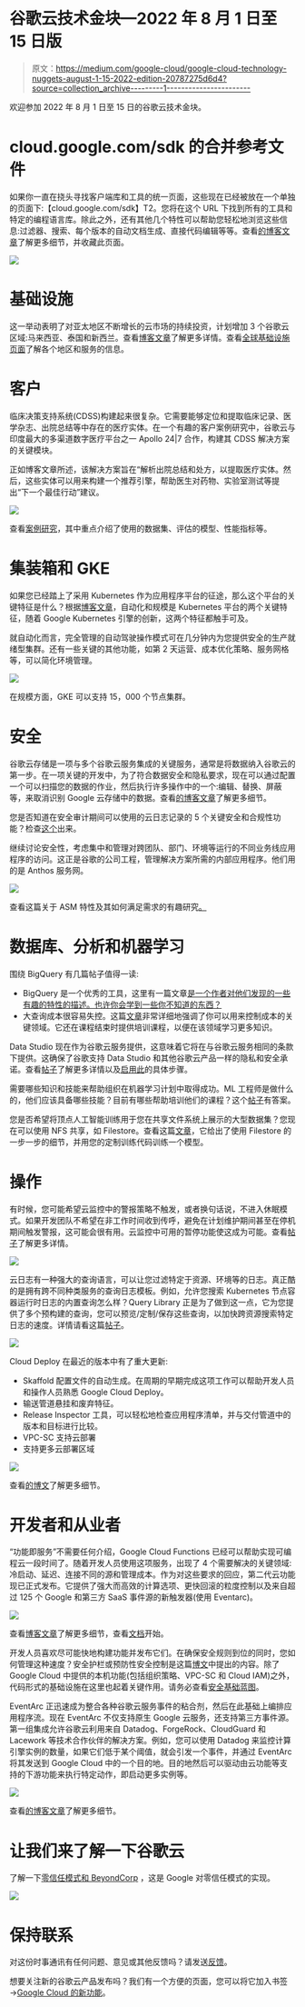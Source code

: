 # 谷歌云技术金块—2022 年 8 月 1 日至 15 日版

> 原文：<https://medium.com/google-cloud/google-cloud-technology-nuggets-august-1-15-2022-edition-20787275d6d4?source=collection_archive---------1----------------------->

欢迎参加 2022 年 8 月 1 日至 15 日的谷歌云技术金块。

# **cloud.google.com/sdk 的合并参考文件**

如果你一直在挠头寻找客户端库和工具的统一页面，这些现在已经被放在一个单独的页面下:【cloud.google.com/sdk】T2。您将在这个 URL 下找到所有的工具和特定的编程语言库。除此之外，还有其他几个特性可以帮助您轻松地浏览这些信息:过滤器、搜索、每个版本的自动文档生成、直接代码编辑等等。查看[的博客文章](https://cloud.google.com/blog/topics/developers-practitioners/productivity-unlocked-new-cloud-sdk-reference-docs)了解更多细节，并收藏此页面。

![](img/9c2d61bc7c8f12a586e114f96215ac2f.png)

# **基础设施**

这一举动表明了对亚太地区不断增长的云市场的持续投资，计划增加 3 个谷歌云区域:马来西亚、泰国和新西兰。查看[博客文章](https://cloud.google.com/blog/products/infrastructure/announcing-new-google-cloud-regions-in-asia-pacific)了解更多详情。查看[全球基础设施页面](https://cloud.google.com/infrastructure)了解各个地区和服务的信息。

# **客户**

临床决策支持系统(CDSS)构建起来很复杂。它需要能够定位和提取临床记录、医学杂志、出院总结等中存在的医疗实体。在一个有趣的客户案例研究中，谷歌云与印度最大的多渠道数字医疗平台之一 Apollo 24|7 合作，构建其 CDSS 解决方案的关键模块。

正如博客文章所述，该解决方案旨在“解析出院总结和处方，以提取医疗实体。然后，这些实体可以用来构建一个推荐引擎，帮助医生对药物、实验室测试等提出“下一个最佳行动”建议。

![](img/87bcced231f8f9901ac9d4b9a5ea194c.png)

查看[案例研究](https://cloud.google.com/blog/products/ai-machine-learning/apollo-24-7s-cdss-solution-built-with-google-cloud)，其中重点介绍了使用的数据集、评估的模型、性能指标等。

# **集装箱和 GKE**

如果您已经踏上了采用 Kubernetes 作为应用程序平台的征途，那么这个平台的关键特征是什么？根据[博客文章](https://cloud.google.com/blog/products/containers-kubernetes/run-apps-on-kubernetes-with-automation-and-scale)，自动化和规模是 Kubernetes 平台的两个关键特征，随着 Google Kubernetes 引擎的创新，这两个特征都触手可及。

就自动化而言，完全管理的自动驾驶操作模式可在几分钟内为您提供安全的生产就绪型集群。还有一些关键的其他功能，如第 2 天运营、成本优化策略、服务网格等，可以简化环境管理。

![](img/cddb72981f45589fccbe71c15059dd00.png)

在规模方面，GKE 可以支持 15，000 个节点集群。

# **安全**

谷歌云存储是一项与多个谷歌云服务集成的关键服务，通常是将数据纳入谷歌云的第一步。在一项关键的开发中，为了符合数据安全和隐私要求，现在可以通过配置一个可以扫描您的数据的作业，然后执行许多操作中的一个:编辑、替换、屏蔽等，来取消识别 Google 云存储中的数据。查看[的博客文章](https://cloud.google.com/blog/products/identity-security/announcing-easier-de-identification-of-google-cloud-storage-data)了解更多细节。

您是否知道在安全审计期间可以使用的云日志记录的 5 个关键安全和合规性功能？检查[这个](https://cloud.google.com/blog/products/identity-security/5-must-know-security-and-compliance-features-in-cloud-logging)出来。

继续讨论安全性，考虑集中和管理对跨团队、部门、环境等运行的不同业务线应用程序的访问。这正是谷歌的公司工程，管理解决方案所需的内部应用程序。他们用的是 Anthos 服务网。

![](img/27c6b1e35d0d455a6214cf399c2e494d.png)

查看这篇关于 ASM 特性及其如何满足需求的有趣研究[。](https://cloud.google.com/blog/topics/developers-practitioners/securing-apps-googlers-using-anthos-service-mesh)

# **数据库、分析和机器学习**

围绕 BigQuery 有几篇帖子值得一读:

*   BigQuery 是一个优秀的工具，这里有一篇文章[是一个作者对他们发现的一些有趣的特性的描述。也许你会学到一些你不知道的东西？](https://cloud.google.com/blog/topics/developers-practitioners/hidden-gems-google-bigquery)
*   大查询成本很容易失控。这篇[文章](https://cloud.google.com/blog/topics/developers-practitioners/hidden-gems-google-bigquery)非常详细地强调了你可以用来控制成本的关键领域。它还在课程结束时提供培训课程，以便在该领域学习更多知识。

Data Studio 现在作为谷歌云服务提供，这意味着它将在与谷歌云服务相同的条款下提供。这确保了谷歌支持 Data Studio 和其他谷歌云产品一样的隐私和安全承诺。查看[帖子](https://cloud.google.com/blog/products/data-analytics/data-studio-now-available-as-a-google-cloud-service)了解更多详情以及[启用此](https://support.google.com/datastudio/answer/10331670)的具体步骤。

需要哪些知识和技能来帮助组织在机器学习计划中取得成功。ML 工程师是做什么的，他们应该具备哪些技能？目前有哪些帮助培训他们的课程？这个[帖子](https://cloud.google.com/blog/products/ai-machine-learning/ml-engineers-partners-for-scaling-ai-in-enterprises)有答案。

您是否希望将顶点人工智能训练用于您在共享文件系统上展示的大型数据集？您现在可以使用 NFS 共享，如 Filestore。查看这篇[文章](https://cloud.google.com/blog/topics/developers-practitioners/access-larger-dataset-faster-and-easier-accelerate-your-ml-models-training-vertex-ai)，它给出了使用 Filestore 的一步一步的细节，并用您的定制训练代码训练一个模型。

# **操作**

有时候，您可能希望云监控中的警报策略不触发，或者换句话说，不进入休眠模式。如果开发团队不希望在非工作时间收到传呼，避免在计划维护期间甚至在停机期间触发警报，这可能会很有用。云监控中可用的暂停功能使这成为可能。查看[帖子](https://cloud.google.com/blog/products/devops-sre/snooze-your-alert-policies-cloud-monitoring)了解更多详情。

![](img/067a613a752dbf8f7f2ff08ebb8383be.png)

云日志有一种强大的查询语言，可以让您过滤特定于资源、环境等的日志。真正酷的是拥有跨不同种类服务的查询日志模板。例如，允许您搜索 Kubernetes 节点容器运行时日志的内置查询怎么样？Query Library 正是为了做到这一点，它为您提供了多个预构建的查询，您可以预览/定制/保存这些查询，以加快跨资源搜索特定日志的速度。详情请看这篇[帖子](https://cloud.google.com/blog/products/devops-sre/increase-developer-productivity-with-query-library)。

![](img/2398c5cc743dacd1eef76568766ede8b.png)

Cloud Deploy 在最近的版本中有了重大更新:

*   Skaffold 配置文件的自动生成。在周期的早期完成这项工作可以帮助开发人员和操作人员熟悉 Google Cloud Deploy。
*   输送管道悬挂和废弃特征。
*   Release Inspector 工具，可以轻松地检查应用程序清单，并与交付管道中的版本和目标进行比较。
*   VPC-SC 支持云部署
*   支持更多云部署区域

![](img/ef15f7f5603161b4a5fda502b5e983b5.png)

查看[的博文](https://cloud.google.com/blog/products/devops-sre/google-cloud-deploy-gets-continuous-delivery-productivity-enhancements)了解更多细节。

# **开发者和从业者**

“功能即服务”不需要任何介绍，Google Cloud Functions 已经可以帮助实现可编程云一段时间了。随着开发人员使用这项服务，出现了 4 个需要解决的关键领域:冷启动、延迟、连接不同的源和管理成本。作为对这些要求的回应，第二代云功能现已正式发布。它提供了强大而高效的计算选项、更快回滚的粒度控制以及来自超过 125 个 Google 和第三方 SaaS 事件源的新触发器(使用 Eventarc)。

![](img/61bb04ab7e87fcc24aa99c30d9524974.png)

查看[博客文章](https://cloud.google.com/blog/products/serverless/cloud-functions-2nd-generation-now-generally-available)了解更多细节，查看[文档](https://cloud.google.com/functions/docs/2nd-gen/overview)开始。

开发人员喜欢尽可能快地构建功能并发布它们。在确保安全规则到位的同时，您如何管理这种速度？安全护栏或预防性安全控制是这篇[博文](https://cloud.google.com/blog/topics/inside-google-cloud/building-security-guardrails-for-developers-with-google-cloud)中提出的内容。除了 Google Cloud 中提供的本机功能(包括组织策略、VPC-SC 和 Cloud IAM)之外，代码形式的基础设施在这里也起着关键作用。请务必查看[安全基础蓝图](https://cloud.google.com/architecture/security-foundations)。

EventArc 正迅速成为整合各种谷歌云服务事件的粘合剂，然后在此基础上编排应用程序流。现在 EventArc 不仅支持原生 Google 云服务，还支持第三方事件源。第一组集成允许谷歌云利用来自 Datadog、ForgeRock、CloudGuard 和 Lacework 等技术合作伙伴的解决方案。例如，您可以使用 Datadog 来监控计算引擎实例的数量，如果它们低于某个阈值，就会引发一个事件，并通过 EventArc 将其发送到 Google Cloud 中的一个目的地。目的地然后可以驱动由云功能等支持的下游功能来执行特定动作，即启动更多实例等。

![](img/7e1275e3a3675e12b921c57d35be9148.png)

查看[的博客文章](https://cloud.google.com/blog/products/application-development/eventarc-3rd-party-sources-preview)了解更多细节。

# **让我们来了解一下谷歌云**

了解一下[零信任模式和 BeyondCorp](https://cloud.google.com/blog/topics/developers-practitioners/zero-trust-and-beyondcorp-google-cloud) ，这是 Google 对零信任模式的实现。

![](img/a92d2ed95ea7cadaa935f84a361d83c0.png)

# 保持联系

对这份时事通讯有任何问题、意见或其他反馈吗？请发送[反馈](https://forms.gle/UAsAS7YLxYSBTNBy9)。

想要关注新的谷歌云产品发布吗？我们有一个方便的页面，您可以将它加入书签→[Google Cloud 的新功能](https://bit.ly/3umz3cA?utm_source=ext&utm_medium=partner&utm_campaign=CDR_rom_gcp_gcptechnuggets_feb-a-2022_021622&utm_content=-)。